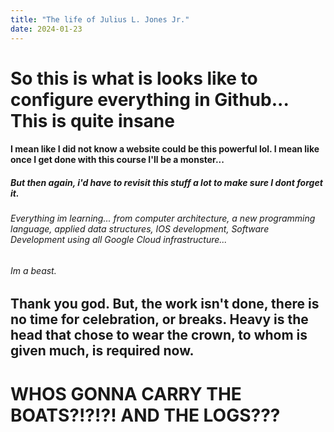 ```yaml
---
title: "The life of Julius L. Jones Jr."
date: 2024-01-23
---
```

# So this is what is looks like to configure everything in Github... This is quite insane

#### I mean like I did not know a website could be this powerful lol. I mean like once I get done with this course I'll be a monster... 
##### But then again, i'd have to revisit this stuff a lot to make sure I dont forget it. 


###### Everything im learning... from computer architecture, a new programming language, applied data structures, IOS development, Software Development using all Google Cloud infrastructure...
###### Im a beast.

## Thank you god. But, the work isn't done, there is no time for celebration, or breaks. Heavy is the head that chose to wear the crown, to whom is given much, is required now. 
# WHOS GONNA CARRY THE BOATS?!?!?! AND THE LOGS???
